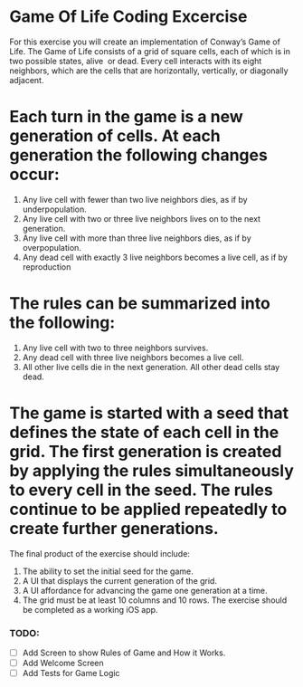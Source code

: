 # Game Of Life Coding Excercise 
For this exercise you will create an implementation of Conway’s Game of Life.
The Game of Life consists of a grid of square cells, each of which is in two possible states, alive  or dead. Every cell interacts with its eight neighbors, which are the cells that are horizontally, vertically, or diagonally adjacent. 

# Each turn in the game is a new generation of cells. At each generation the following changes occur:
1. Any live cell with fewer than two live neighbors dies, as if by underpopulation.
2. Any live cell with two or three live neighbors lives on to the next generation.
3. Any live cell with more than three live neighbors dies, as if by overpopulation.
4. Any dead cell with exactly 3 live neighbors becomes a live cell, as if by reproduction

# The rules can be summarized into the following:
1. Any live cell with two to three neighbors survives.
2. Any dead cell with three live neighbors becomes a live cell.
3. All other live cells die in the next generation. All other dead cells stay dead.

# The game is started with a seed that defines the state of each cell in the grid. The first generation is created by applying the rules simultaneously to every cell in the seed. The rules continue to be applied repeatedly to create further generations.
The final product of the exercise should include:
1. The ability to set the initial seed for the game.
2. A UI that displays the current generation of the grid.
3. A UI affordance for advancing the game one generation at a time.
4. The grid must be at least 10 columns and 10 rows.
The exercise should be completed as a working iOS app.

### TODO:
- [ ] Add Screen to show Rules of Game and How it Works.
- [ ] Add Welcome Screen 
- [ ] Add Tests for Game Logic 

